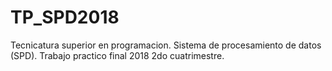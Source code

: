 # TP_SPD2018
Tecnicatura superior en programacion.
Sistema de procesamiento de datos (SPD).
Trabajo practico final 2018 2do cuatrimestre.


